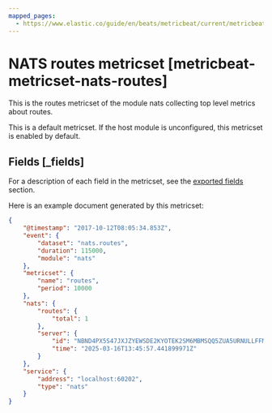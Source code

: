 ```yaml
---
mapped_pages:
  - https://www.elastic.co/guide/en/beats/metricbeat/current/metricbeat-metricset-nats-routes.html
---
```


<!-- This file is generated! See scripts/docs_collector.py -->

# NATS routes metricset [metricbeat-metricset-nats-routes]

This is the routes metricset of the module nats collecting top level metrics about routes.

This is a default metricset. If the host module is unconfigured, this metricset is enabled by default.

## Fields [_fields]

For a description of each field in the metricset, see the [exported fields](/reference/metricbeat/exported-fields-nats.md) section.

Here is an example document generated by this metricset:

```json
{
    "@timestamp": "2017-10-12T08:05:34.853Z",
    "event": {
        "dataset": "nats.routes",
        "duration": 115000,
        "module": "nats"
    },
    "metricset": {
        "name": "routes",
        "period": 10000
    },
    "nats": {
        "routes": {
            "total": 1
        },
        "server": {
            "id": "NBND4PX5S47JXJZYEWSDE2KYOTEK2SM6MBMSQQ5ZUA5URNULLFFMTFJH",
            "time": "2025-03-16T13:45:57.441899971Z"
        }
    },
    "service": {
        "address": "localhost:60202",
        "type": "nats"
    }
}
```
